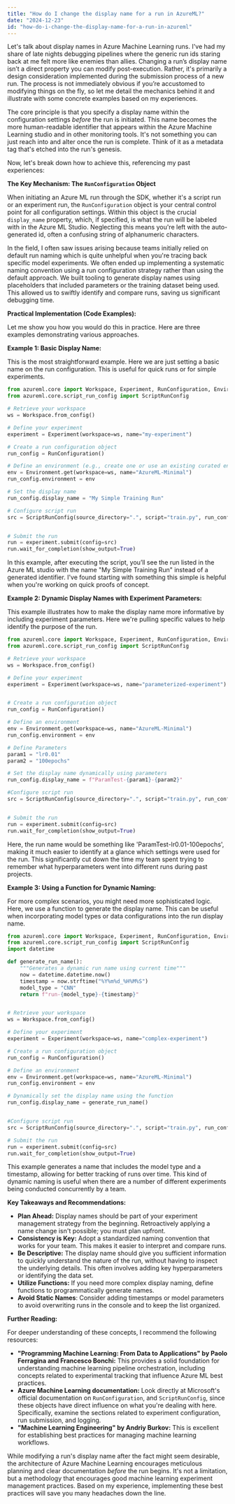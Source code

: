 ```yaml
---
title: "How do I change the display name for a run in AzureML?"
date: "2024-12-23"
id: "how-do-i-change-the-display-name-for-a-run-in-azureml"
---
```


Let's talk about display names in Azure Machine Learning runs. I've had my share of late nights debugging pipelines where the generic run ids staring back at me felt more like enemies than allies. Changing a run’s display name isn’t a direct property you can modify post-execution. Rather, it's primarily a design consideration implemented during the submission process of a new run. The process is not immediately obvious if you’re accustomed to modifying things on the fly, so let me detail the mechanics behind it and illustrate with some concrete examples based on my experiences.

The core principle is that you specify a display name within the configuration settings *before* the run is initiated. This name becomes the more human-readable identifier that appears within the Azure Machine Learning studio and in other monitoring tools. It's not something you can just reach into and alter once the run is complete. Think of it as a metadata tag that's etched into the run's genesis.

Now, let's break down how to achieve this, referencing my past experiences:

**The Key Mechanism: The `RunConfiguration` Object**

When initiating an Azure ML run through the SDK, whether it's a script run or an experiment run, the `RunConfiguration` object is your central control point for all configuration settings. Within this object is the crucial `display_name` property, which, if specified, is what the run will be labeled with in the Azure ML Studio. Neglecting this means you're left with the auto-generated id, often a confusing string of alphanumeric characters.

In the field, I often saw issues arising because teams initially relied on default run naming which is quite unhelpful when you're tracing back specific model experiments. We often ended up implementing a systematic naming convention using a run configuration strategy rather than using the default approach. We built tooling to generate display names using placeholders that included parameters or the training dataset being used. This allowed us to swiftly identify and compare runs, saving us significant debugging time.

**Practical Implementation (Code Examples):**

Let me show you how you would do this in practice. Here are three examples demonstrating various approaches.

**Example 1: Basic Display Name:**

This is the most straightforward example. Here we are just setting a basic name on the run configuration. This is useful for quick runs or for simple experiments.

```python
from azureml.core import Workspace, Experiment, RunConfiguration, Environment
from azureml.core.script_run_config import ScriptRunConfig

# Retrieve your workspace
ws = Workspace.from_config()

# Define your experiment
experiment = Experiment(workspace=ws, name="my-experiment")

# Create a run configuration object
run_config = RunConfiguration()

# Define an environment (e.g., create one or use an existing curated environment)
env = Environment.get(workspace=ws, name="AzureML-Minimal")
run_config.environment = env

# Set the display name
run_config.display_name = "My Simple Training Run"

# Configure script run
src = ScriptRunConfig(source_directory=".", script="train.py", run_config=run_config)


# Submit the run
run = experiment.submit(config=src)
run.wait_for_completion(show_output=True)

```

In this example, after executing the script, you’ll see the run listed in the Azure ML studio with the name "My Simple Training Run" instead of a generated identifier. I've found starting with something this simple is helpful when you're working on quick proofs of concept.

**Example 2: Dynamic Display Names with Experiment Parameters:**

This example illustrates how to make the display name more informative by including experiment parameters. Here we're pulling specific values to help identify the purpose of the run.

```python
from azureml.core import Workspace, Experiment, RunConfiguration, Environment
from azureml.core.script_run_config import ScriptRunConfig

# Retrieve your workspace
ws = Workspace.from_config()

# Define your experiment
experiment = Experiment(workspace=ws, name="parameterized-experiment")


# Create a run configuration object
run_config = RunConfiguration()

# Define an environment
env = Environment.get(workspace=ws, name="AzureML-Minimal")
run_config.environment = env

# Define Parameters
param1 = "lr0.01"
param2 = "100epochs"

# Set the display name dynamically using parameters
run_config.display_name = f"ParamTest-{param1}-{param2}"

#Configure script run
src = ScriptRunConfig(source_directory=".", script="train.py", run_config=run_config)


# Submit the run
run = experiment.submit(config=src)
run.wait_for_completion(show_output=True)
```

Here, the run name would be something like 'ParamTest-lr0.01-100epochs', making it much easier to identify at a glance which settings were used for the run. This significantly cut down the time my team spent trying to remember what hyperparameters went into different runs during past projects.

**Example 3: Using a Function for Dynamic Naming:**

For more complex scenarios, you might need more sophisticated logic. Here, we use a function to generate the display name. This can be useful when incorporating model types or data configurations into the run display name.

```python
from azureml.core import Workspace, Experiment, RunConfiguration, Environment
from azureml.core.script_run_config import ScriptRunConfig
import datetime

def generate_run_name():
    """Generates a dynamic run name using current time"""
    now = datetime.datetime.now()
    timestamp = now.strftime("%Y%m%d_%H%M%S")
    model_type = "CNN"
    return f"run-{model_type}-{timestamp}"


# Retrieve your workspace
ws = Workspace.from_config()

# Define your experiment
experiment = Experiment(workspace=ws, name="complex-experiment")

# Create a run configuration object
run_config = RunConfiguration()

# Define an environment
env = Environment.get(workspace=ws, name="AzureML-Minimal")
run_config.environment = env

# Dynamically set the display name using the function
run_config.display_name = generate_run_name()


#Configure script run
src = ScriptRunConfig(source_directory=".", script="train.py", run_config=run_config)

# Submit the run
run = experiment.submit(config=src)
run.wait_for_completion(show_output=True)

```

This example generates a name that includes the model type and a timestamp, allowing for better tracking of runs over time. This kind of dynamic naming is useful when there are a number of different experiments being conducted concurrently by a team.

**Key Takeaways and Recommendations:**

*   **Plan Ahead:** Display names should be part of your experiment management strategy from the beginning. Retroactively applying a name change isn't possible; you must plan upfront.
*   **Consistency is Key:** Adopt a standardized naming convention that works for your team. This makes it easier to interpret and compare runs.
*   **Be Descriptive:** The display name should give you sufficient information to quickly understand the nature of the run, without having to inspect the underlying details. This often involves adding key hyperparameters or identifying the data set.
*   **Utilize Functions:** If you need more complex display naming, define functions to programmatically generate names.
*   **Avoid Static Names**: Consider adding timestamps or model parameters to avoid overwriting runs in the console and to keep the list organized.

**Further Reading:**

For deeper understanding of these concepts, I recommend the following resources:

*   **"Programming Machine Learning: From Data to Applications" by Paolo Ferragina and Francesco Bonchi:** This provides a solid foundation for understanding machine learning pipeline orchestration, including concepts related to experimental tracking that influence Azure ML best practices.
*   **Azure Machine Learning documentation:** Look directly at Microsoft's official documentation on `RunConfiguration`, and `ScriptRunConfig`, since these objects have direct influence on what you're dealing with here. Specifically, examine the sections related to experiment configuration, run submission, and logging.
*   **"Machine Learning Engineering" by Andriy Burkov:** This is excellent for establishing best practices for managing machine learning workflows.

While modifying a run's display name after the fact might seem desirable, the architecture of Azure Machine Learning encourages meticulous planning and clear documentation *before* the run begins. It's not a limitation, but a methodology that encourages good machine learning experiment management practices. Based on my experience, implementing these best practices will save you many headaches down the line.
